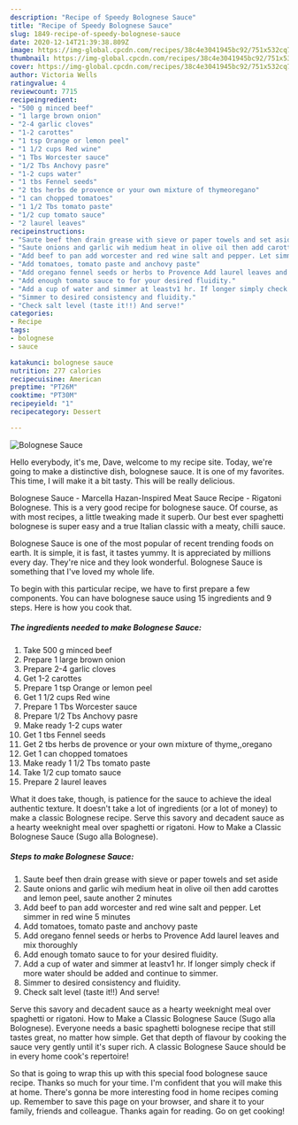 ```yaml
---
description: "Recipe of Speedy Bolognese Sauce"
title: "Recipe of Speedy Bolognese Sauce"
slug: 1849-recipe-of-speedy-bolognese-sauce
date: 2020-12-14T21:39:38.809Z
image: https://img-global.cpcdn.com/recipes/38c4e3041945bc92/751x532cq70/bolognese-sauce-recipe-main-photo.jpg
thumbnail: https://img-global.cpcdn.com/recipes/38c4e3041945bc92/751x532cq70/bolognese-sauce-recipe-main-photo.jpg
cover: https://img-global.cpcdn.com/recipes/38c4e3041945bc92/751x532cq70/bolognese-sauce-recipe-main-photo.jpg
author: Victoria Wells
ratingvalue: 4
reviewcount: 7715
recipeingredient:
- "500 g minced beef"
- "1 large brown onion"
- "2-4 garlic cloves"
- "1-2 carottes"
- "1 tsp Orange or lemon peel"
- "1 1/2 cups Red wine"
- "1 Tbs Worcester sauce"
- "1/2 Tbs Anchovy pasre"
- "1-2 cups water"
- "1 tbs Fennel seeds"
- "2 tbs herbs de provence or your own mixture of thymeoregano"
- "1 can chopped tomatoes"
- "1 1/2 Tbs tomato paste"
- "1/2 cup tomato sauce"
- "2 laurel leaves"
recipeinstructions:
- "Saute beef then drain grease with sieve or paper towels and set aside"
- "Saute onions and garlic wih medium heat in olive oil then add carottes and lemon peel, saute another 2 minutes"
- "Add beef to pan add worcester and red wine salt and pepper. Let simmer in red wine 5 minutes"
- "Add tomatoes, tomato paste and anchovy paste"
- "Add oregano fennel seeds or herbs to Provence Add laurel leaves and mix thoroughly"
- "Add enough tomato sauce to for your desired fluidity."
- "Add a cup of water and simmer at leastv1 hr. If longer simply check if more water should be added and continue to simmer."
- "Simmer to desired consistency and fluidity."
- "Check salt level (taste it!!) And serve!"
categories:
- Recipe
tags:
- bolognese
- sauce

katakunci: bolognese sauce 
nutrition: 277 calories
recipecuisine: American
preptime: "PT26M"
cooktime: "PT30M"
recipeyield: "1"
recipecategory: Dessert

---
```



![Bolognese Sauce](https://img-global.cpcdn.com/recipes/38c4e3041945bc92/751x532cq70/bolognese-sauce-recipe-main-photo.jpg)

Hello everybody, it's me, Dave, welcome to my recipe site. Today, we're going to make a distinctive dish, bolognese sauce. It is one of my favorites. This time, I will make it a bit tasty. This will be really delicious.

Bolognese Sauce - Marcella Hazan-Inspired Meat Sauce Recipe - Rigatoni Bolognese. This is a very good recipe for bolognese sauce. Of course, as with most recipes, a little tweaking made it superb. Our best ever spaghetti bolognese is super easy and a true Italian classic with a meaty, chilli sauce.

Bolognese Sauce is one of the most popular of recent trending foods on earth. It is simple, it is fast, it tastes yummy. It is appreciated by millions every day. They're nice and they look wonderful. Bolognese Sauce is something that I've loved my whole life.


To begin with this particular recipe, we have to first prepare a few components. You can have bolognese sauce using 15 ingredients and 9 steps. Here is how you cook that.

<!--inarticleads1-->

##### The ingredients needed to make Bolognese Sauce:

1. Take 500 g minced beef
1. Prepare 1 large brown onion
1. Prepare 2-4 garlic cloves
1. Get 1-2 carottes
1. Prepare 1 tsp Orange or lemon peel
1. Get 1 1/2 cups Red wine
1. Prepare 1 Tbs Worcester sauce
1. Prepare 1/2 Tbs Anchovy pasre
1. Make ready 1-2 cups water
1. Get 1 tbs Fennel seeds
1. Get 2 tbs herbs de provence or your own mixture of thyme,,oregano
1. Get 1 can chopped tomatoes
1. Make ready 1 1/2 Tbs tomato paste
1. Take 1/2 cup tomato sauce
1. Prepare 2 laurel leaves


What it does take, though, is patience for the sauce to achieve the ideal authentic texture. It doesn&#39;t take a lot of ingredients (or a lot of money) to make a classic Bolognese recipe. Serve this savory and decadent sauce as a hearty weeknight meal over spaghetti or rigatoni. How to Make a Classic Bolognese Sauce (Sugo alla Bolognese). 

<!--inarticleads2-->

##### Steps to make Bolognese Sauce:

1. Saute beef then drain grease with sieve or paper towels and set aside
1. Saute onions and garlic wih medium heat in olive oil then add carottes and lemon peel, saute another 2 minutes
1. Add beef to pan add worcester and red wine salt and pepper. Let simmer in red wine 5 minutes
1. Add tomatoes, tomato paste and anchovy paste
1. Add oregano fennel seeds or herbs to Provence Add laurel leaves and mix thoroughly
1. Add enough tomato sauce to for your desired fluidity.
1. Add a cup of water and simmer at leastv1 hr. If longer simply check if more water should be added and continue to simmer.
1. Simmer to desired consistency and fluidity.
1. Check salt level (taste it!!) And serve!


Serve this savory and decadent sauce as a hearty weeknight meal over spaghetti or rigatoni. How to Make a Classic Bolognese Sauce (Sugo alla Bolognese). Everyone needs a basic spaghetti bolognese recipe that still tastes great, no matter how simple. Get that depth of flavour by cooking the sauce very gently until it&#39;s super rich. A classic Bolognese Sauce should be in every home cook&#39;s repertoire! 

So that is going to wrap this up with this special food bolognese sauce recipe. Thanks so much for your time. I'm confident that you will make this at home. There's gonna be more interesting food in home recipes coming up. Remember to save this page on your browser, and share it to your family, friends and colleague. Thanks again for reading. Go on get cooking!
